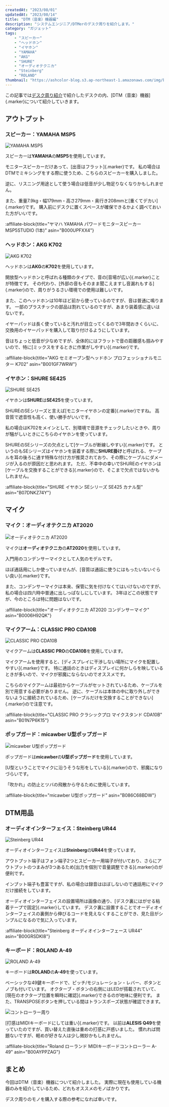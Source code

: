 ```yaml
---
createdAt: "2023/08/01"
updatedAt: "2023/08/14"
title: "DTM（音楽）機器編"
description: "システムエンジニア/DTMerのデスク周りを紹介します。"
category: "ガジェット"
tags:
    - "スピーカー"
    - "ヘッドホン"
    - "イヤホン"
    - "YAMAHA"
    - "AKG"
    - "SHURE"
    - "オーディオテクニカ"
    - "Steinberg"
    - "ROLAND"
thumbnail: "https://ashcolor-blog.s3.ap-northeast-1.amazonaws.com/img/blog/gadget/desk-tour-dtm/a49-2.jpg"
---
```


この記事では[デスク周り紹介](/blog/gadget/desk-tour)で紹介したデスクの内、[DTM（音楽）機器]{.marker}について紹介していきます。

## アウトプット

### スピーカー：YAMAHA MSP5

![YAMAHA MSP5](https://ashcolor-blog.s3.ap-northeast-1.amazonaws.com/img/blog/gadget/desk-tour-dtm/msp5.jpg)

スピーカーは**YAMAHA**の**MSP5**を使用しています。

モニタースピーカーだけあって、[出音はフラット]{.marker}です。
私の場合はDTMでミキシングをする際に使うため、こちらのスピーカーを購入しました。

逆に、リスニング用途として使う場合は低音が少し物足りなくなりかもしれません。

また、重量7.9kg・幅179mm・高さ279mm・奥行き208mmと[重くてデカい]{.marker}です。
購入前にデスクに置くスペースが確保できるかよく調べておいた方がいいです。

:affiliate-block{title="ヤマハ YAMAHA パワードモニタースピーカーMSP5STUDIO (1本)" asin="B000UPFXX4"}

### ヘッドホン：AKG K702

![AKG K702](https://ashcolor-blog.s3.ap-northeast-1.amazonaws.com/img/blog/gadget/desk-tour-dtm/k702.jpg)

ヘッドホンは**AKG**の**K702**を使用しています。

開放型ヘッドホンと呼ばれる種類のタイプで、音の[音場が広い]{.marker}ことが特徴です。
その代わり、[外部の音もそのまま聞こえますし音漏れもする]{.marker}ので、周りがうるさい環境での使用は難しいです。

また、このヘッドホンは10年ほど前から使っているのですが、音は普通に鳴ります。
一部のプラスチックの部品は割れているのですが、あまり装着感に違いはないです。

イヤーパッドは長く使っていると汚れが目立ってくるので3年間おきくらいに、交換用のイヤーパッドを購入して取り付けるようにしています。

音はちょっと低音が少なめですが、全体的にはフラットで音の距離感も掴みやすいので、特に[ミックスをするときに作業がしやすい]{.marker}です。

:affiliate-block{title="AKG セミオープン型ヘッドホン プロフェッショナルモニター K702" asin="B001GF7WRW"}

### イヤホン：SHURE SE425

![SHURE SE425](https://ashcolor-blog.s3.ap-northeast-1.amazonaws.com/img/blog/gadget/desk-tour-dtm/se425.jpg)

イヤホンは**SHURE**は**SE425**を使っています。

SHUREのSEシリーズと言えば[モニターイヤホンの定番]{.marker}ですね。
高音質で遮音性も高く、使い勝手がいいです。

私の場合はK702をメインとして、別環境で音源をチェックしたいときや、周りが騒がしいときにこちらのイヤホンを使っています。

SHUREのSEシリーズの欠点として[ケーブルが断線しやすい]{.marker}です。
というのもSEシリーズはイヤホンを装着する際に**SHURE掛け**と呼ばれる、ケーブルを耳の後ろに通す特殊な付け方が推奨されており、その際にケーブルにダメージが入るのが原因だと思われます。
ただ、不幸中の幸いでSHUREのイヤホンは[ケーブルを交換することができる]{.marker}ので、そこまで欠点ではないかもしれません。

:affiliate-block{title="SHURE イヤホン SEシリーズ SE425 カナル型" asin="B07DNKZ74Y"}

<!-- ### イヤホンケーブル：GAOHOU ブラックMMCXイヤホンケーブルDIY WESTONE W10 / W20 / W30 / W40 / W50 / W60 / W80 / UE900用

https://www.amazon.co.jp/gp/product/B074NNSPRV/ref=ppx_yo_dt_b_search_asin_title?ie=UTF8&psc=1 -->

<!-- ### ワイヤレスイヤホン：Jabra Elite 85t -->

<!-- ### イヤーパッド：AZLA SednaEarfit MAX [イヤーピース M/ML/Lサイズ各1ペア] テーパード構造 医療用シリコン スタンダード設計 一体型シリコンフィルター搭載 細軸ノズルアダプター付属 低刺激 快適フィット

https://www.amazon.co.jp/gp/product/B0B48P171D/ref=ppx_yo_dt_b_search_asin_title?ie=UTF8&psc=1 -->

## マイク

### マイク：オーディオテクニカ AT2020

![オーディオテクニカ AT2020](https://ashcolor-blog.s3.ap-northeast-1.amazonaws.com/img/blog/gadget/desk-tour-dtm/at2020.jpg)

マイクは**オーディオテクニカ**の**AT2020**を使用しています。

入門用のコンデンサーマイクとして人気のモデルです。

ほぼ通話用にしか使っていませんが、[音質は通話に使うにはもったいないぐらい良い]{.marker}です。

また、コンデンサーマイクは本来、保管に気を付けなくてはいけないのですが、私の場合は四六時中普通に出しっぱなしにしています。
3年ほどこの状態ですが、今のところは特に問題はないです。

:affiliate-block{title="オーディオテクニカ AT2020 コンデンサーマイク" asin="B0006H92QK"}

### マイクアーム：CLASSIC PRO CDA10B

![CLASSIC PRO CDA10B](https://ashcolor-blog.s3.ap-northeast-1.amazonaws.com/img/blog/gadget/desk-tour-dtm/mic-arm.jpg)

マイクアームは**CLASSIC PRO**の**CDA10B**を使用しています。

マイクアームを使用すると、[ディスプレイに干渉しない場所にマイクを配置しやすい]{.marker}です。
特に通話のときはディスプレイに何かしらを映しているときが多いので、マイクが邪魔にならないのでオススメです。

こちらのマイクアームは最初からケーブルがセットされているため、ケーブルを別で用意する必要がありません。
逆に、ケーブルは本体の中に取り外しができないように接続されているため、[ケーブルだけを交換することができない]{.marker}ので注意です。

:affiliate-block{title="CLASSIC PRO クラシックプロ マイクスタンド CDA10B" asin="B01N7P6K15"}

### ポップガード：micawber U型ポップガード

![micawber U型ポップガード](https://ashcolor-blog.s3.ap-northeast-1.amazonaws.com/img/blog/gadget/desk-tour-dtm/pop-guard.jpg)

ポップガードは**micawber**の**U型ポップガード**を使用しています。

[U型ということでマイクに沿うそうな形をしている]{.marker}ので、邪魔になりづらいです。

「吹かれ」の防止とツバの飛散から守るために使用しています。

:affiliate-block{title="micawber U型ポップガード" asin="B086C68BDW"}

## DTM用品

### オーディオインターフェイス：Steinberg UR44

![Steinberg UR44](https://ashcolor-blog.s3.ap-northeast-1.amazonaws.com/img/blog/gadget/desk-tour-dtm/ur44.jpg)

オーディオインターフェイスは**Steinberg**の**UR44**を使っています。

アウトプット端子はフォン端子2つとスピーカー用端子が付いており、さらにアウトプットのつまみが3つあるため[出力を個別で音量調整できる]{.marker}のが便利です。

インプット端子も豊富ですが、私の場合は録音はほぼしないので通話用にマイクだけ接続をしています。

オーディオインターフェイスの設置場所は画像の通り、[デスク裏にはがせる粘着テープで固定]{.marker}しています。
デスク裏に設置することでオーディオインターフェイスの裏側から伸びるコードを見えなくすることができ、見た目がシンプルになるので気に入っています。

:affiliate-block{title="Steinberg オーディオインターフェース UR44" asin="B00GRSDKI8"}

### キーボード：ROLAND A-49

![ROLAND A-49](https://ashcolor-blog.s3.ap-northeast-1.amazonaws.com/img/blog/gadget/desk-tour-dtm/a49.jpg)

キーボードは**ROLAND**の**A-49**を使っています。

ベーシックな49鍵キーボードで、ピッチ/モジュレーション・レバー、ボタンとノブも付いています。
オクターブ・ボタンの右側にはLEDが搭載されていて、[現在のオクターブ位置を瞬時に確認]{.marker}できるのが地味に便利です。
また、TRANSPOSEボタンを押している間はトランスポーズ状態が確認できます。

![コントローラー周り](https://ashcolor-blog.s3.ap-northeast-1.amazonaws.com/img/blog/gadget/desk-tour-dtm/a49-2.jpg)

[打感はMIDIキーボードにしては重い]{.marker}です。
以前は**ALESIS Q49**を使っていたのですが、買い替えた直後は重めの打感に戸惑いました。
慣れれば問題ないですが、軽めが好きな人は少し微妙かもしれません。

:affiliate-block{title="Roland ローランド MIDIキーボードコントローラー A-49" asin="B00AYPPZAG"}

## まとめ

今回はDTM（音楽）機器について紹介しました。
実際に現在も使用している機器のみを紹介しているため、どれもオススメのモノばかりです。

デスク周りのモノを購入する際の参考になれば幸いです。
